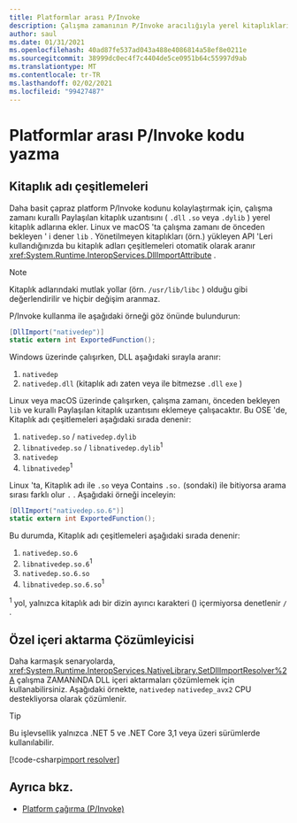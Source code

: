 ```yaml
---
title: Platformlar arası P/Invoke
description: Çalışma zamanının P/Invoke aracılığıyla yerel kitaplıkları yüklerken hangi yolları arayılacağını öğrenin. Ayrıca Setdllımportresolver 'ı kullanmayı öğrenin.
author: saul
ms.date: 01/31/2021
ms.openlocfilehash: 40ad87fe537ad043a488e4086814a58ef8e0211e
ms.sourcegitcommit: 38999dc0ec4f7c4404de5ce0951b64c55997d9ab
ms.translationtype: MT
ms.contentlocale: tr-TR
ms.lasthandoff: 02/02/2021
ms.locfileid: "99427487"
---
```

# <a name="writing-cross-platform-pinvoke-code"></a>Platformlar arası P/Invoke kodu yazma

## <a name="library-name-variations"></a>Kitaplık adı çeşitlemeleri

Daha basit çapraz platform P/Invoke kodunu kolaylaştırmak için, çalışma zamanı kurallı Paylaşılan kitaplık uzantısını ( `.dll` `.so` veya `.dylib` ) yerel kitaplık adlarına ekler. Linux ve macOS 'ta çalışma zamanı de önceden bekleyen ' i dener `lib` . Yönetilmeyen kitaplıkları (örn.) yükleyen API 'Leri kullandığınızda bu kitaplık adları çeşitlemeleri otomatik olarak aranır <xref:System.Runtime.InteropServices.DllImportAttribute> .

> [!NOTE]
> Kitaplık adlarındaki mutlak yollar (örn. `/usr/lib/libc` ) olduğu gibi değerlendirilir ve hiçbir değişim aranmaz.

P/Invoke kullanma ile aşağıdaki örneği göz önünde bulundurun:

```csharp
[DllImport("nativedep")]
static extern int ExportedFunction();
```

Windows üzerinde çalışırken, DLL aşağıdaki sırayla aranır:

1. `nativedep`
1. `nativedep.dll` (kitaplık adı zaten veya ile bitmezse `.dll` `exe` )

Linux veya macOS üzerinde çalışırken, çalışma zamanı, önceden bekleyen `lib` ve kurallı Paylaşılan kitaplık uzantısını eklemeye çalışacaktır. Bu OSE 'de, Kitaplık adı çeşitlemeleri aşağıdaki sırada denenir:

1. `nativedep.so` / `nativedep.dylib`
1. `libnativedep.so` / `libnativedep.dylib`<sup>1</sup>
1. `nativedep`
1. `libnativedep`<sup>1</sup>

Linux 'ta, Kitaplık adı ile `.so` veya Contains `.so.` (sondaki) ile bitiyorsa arama sırası farklı olur `.` . Aşağıdaki örneği inceleyin:

```csharp
[DllImport("nativedep.so.6")]
static extern int ExportedFunction();
```

Bu durumda, Kitaplık adı çeşitlemeleri aşağıdaki sırada denenir:

1. `nativedep.so.6`
1. `libnativedep.so.6`<sup>1</sup>
1. `nativedep.so.6.so`
1. `libnativedep.so.6.so`<sup>1</sup>

<sup>1</sup> yol, yalnızca kitaplık adı bir dizin ayırıcı karakteri () içermiyorsa denetlenir `/` .

## <a name="custom-import-resolver"></a>Özel içeri aktarma Çözümleyicisi

Daha karmaşık senaryolarda, <xref:System.Runtime.InteropServices.NativeLibrary.SetDllImportResolver%2A> çalışma ZAMANıNDA DLL içeri aktarmaları çözümlemek için kullanabilirsiniz. Aşağıdaki örnekte, `nativedep` `nativedep_avx2` CPU destekliyorsa olarak çözümlenir.

> [!TIP]
> Bu işlevsellik yalnızca .NET 5 ve .NET Core 3,1 veya üzeri sürümlerde kullanılabilir.

[!code-csharp[import resolver](~/samples/snippets/standard/interop/pinvoke/import-resolver/Program.cs)]

## <a name="see-also"></a>Ayrıca bkz.

- [Platform çağırma (P/Invoke)](pinvoke.md)
